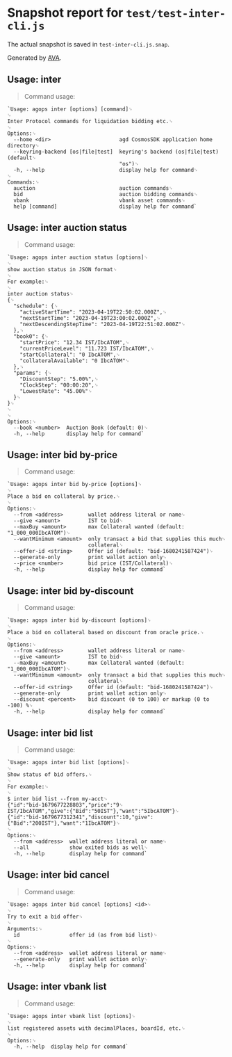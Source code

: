 # Snapshot report for `test/test-inter-cli.js`

The actual snapshot is saved in `test-inter-cli.js.snap`.

Generated by [AVA](https://avajs.dev).

## Usage: inter

> Command usage:

    `Usage: agops inter [options] [command]␊
    ␊
    Inter Protocol commands for liquidation bidding etc.␊
    ␊
    Options:␊
      --home <dir>                      agd CosmosSDK application home directory␊
      --keyring-backend [os|file|test]  keyring's backend (os|file|test) (default␊
                                        "os")␊
      -h, --help                        display help for command␊
    ␊
    Commands:␊
      auction                           auction commands␊
      bid                               auction bidding commands␊
      vbank                             vbank asset commands␊
      help [command]                    display help for command`

## Usage: inter auction status

> Command usage:

    `Usage: agops inter auction status [options]␊
    ␊
    show auction status in JSON format␊
    ␊
    For example:␊
    ␊
    inter auction status␊
    {␊
      "schedule": {␊
        "activeStartTime": "2023-04-19T22:50:02.000Z",␊
        "nextStartTime": "2023-04-19T23:00:02.000Z",␊
        "nextDescendingStepTime": "2023-04-19T22:51:02.000Z"␊
      },␊
      "book0": {␊
        "startPrice": "12.34 IST/IbcATOM",␊
        "currentPriceLevel": "11.723 IST/IbcATOM",␊
        "startCollateral": "0 IbcATOM",␊
        "collateralAvailable": "0 IbcATOM"␊
      },␊
      "params": {␊
        "DiscountStep": "5.00%",␊
        "ClockStep": "00:00:20",␊
        "LowestRate": "45.00%"␊
      }␊
    }␊
    ␊
    ␊
    Options:␊
      --book <number>  Auction Book (default: 0)␊
      -h, --help       display help for command`

## Usage: inter bid by-price

> Command usage:

    `Usage: agops inter bid by-price [options]␊
    ␊
    Place a bid on collateral by price.␊
    ␊
    Options:␊
      --from <address>        wallet address literal or name␊
      --give <amount>         IST to bid␊
      --maxBuy <amount>       max Collateral wanted (default: "1_000_000IbcATOM")␊
      --wantMinimum <amount>  only transact a bid that supplies this much␊
                              collateral␊
      --offer-id <string>     Offer id (default: "bid-1680241587424")␊
      --generate-only         print wallet action only␊
      --price <number>        bid price (IST/Collateral)␊
      -h, --help              display help for command`

## Usage: inter bid by-discount

> Command usage:

    `Usage: agops inter bid by-discount [options]␊
    ␊
    Place a bid on collateral based on discount from oracle price.␊
    ␊
    Options:␊
      --from <address>        wallet address literal or name␊
      --give <amount>         IST to bid␊
      --maxBuy <amount>       max Collateral wanted (default: "1_000_000IbcATOM")␊
      --wantMinimum <amount>  only transact a bid that supplies this much␊
                              collateral␊
      --offer-id <string>     Offer id (default: "bid-1680241587424")␊
      --generate-only         print wallet action only␊
      --discount <percent>    bid discount (0 to 100) or markup (0 to -100) %␊
      -h, --help              display help for command`

## Usage: inter bid list

> Command usage:

    `Usage: agops inter bid list [options]␊
    ␊
    Show status of bid offers.␊
    ␊
    For example:␊
    ␊
    $ inter bid list --from my-acct␊
    {"id":"bid-1679677228803","price":"9␊
    IST/IbcATOM","give":{"Bid":"50IST"},"want":"5IbcATOM"}␊
    {"id":"bid-1679677312341","discount":10,"give":{"Bid":"200IST"},"want":"1IbcATOM"}␊
    ␊
    Options:␊
      --from <address>  wallet address literal or name␊
      --all             show exited bids as well␊
      -h, --help        display help for command`

## Usage: inter bid cancel

> Command usage:

    `Usage: agops inter bid cancel [options] <id>␊
    ␊
    Try to exit a bid offer␊
    ␊
    Arguments:␊
      id                offer id (as from bid list)␊
    ␊
    Options:␊
      --from <address>  wallet address literal or name␊
      --generate-only   print wallet action only␊
      -h, --help        display help for command`

## Usage: inter vbank list

> Command usage:

    `Usage: agops inter vbank list [options]␊
    ␊
    list registered assets with decimalPlaces, boardId, etc.␊
    ␊
    Options:␊
      -h, --help  display help for command`
